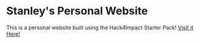 # Stanley's Personal Website
This is a personal website built using the Hack4Impact Starter Pack!
<yippie>
[Visit it Here!](https://stanleykeopilavan.github.io)